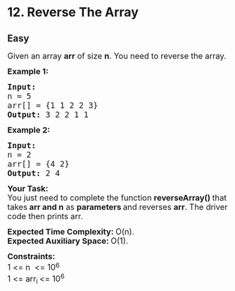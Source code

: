 # 12. Reverse The Array
## Easy 
<div class="problem-statement">
                <p></p><p dir="ltr"><span style="font-size:18px">Given an array <strong>arr</strong> of size <strong>n</strong>. You need to reverse the array.</span></p>

<p dir="ltr"><strong><span style="font-size:18px">Example 1:</span></strong></p>

<pre><strong><span style="font-size:18px">Input:
</span></strong><span style="font-size:18px">n = 5
arr[] = {1 1 2 2 3}
<strong>Output: </strong>3 2 2 1 1</span>
</pre>

<p dir="ltr"><strong><span style="font-size:18px">Example 2:</span></strong></p>

<pre><strong><span style="font-size:18px">Input:
</span></strong><span style="font-size:18px">n = 2
arr[] = {4 2}
<strong>Output: </strong>2 4</span></pre>

<p dir="ltr"><strong><span style="font-size:18px">Your Task:</span></strong><br>
<span style="font-size:18px">You just need to complete the function <strong>reverseArray()&nbsp;</strong>that takes<strong> arr and n</strong> as <strong>parameters </strong>and reverses <strong>arr</strong>. The driver code then prints arr.</span></p>

<p dir="ltr"><span style="font-size:18px"><strong>Expected Time Complexity:&nbsp;</strong>O(n).<br>
<strong>Expected Auxiliary Space:&nbsp;</strong>O(1).</span></p>

<p dir="ltr"><span style="font-size:18px"><strong>Constraints:</strong><br>
1 &lt;= n&nbsp; &lt;= 10</span><sup><span style="font-size:15px">6</span></sup><br>
<span style="font-size:18px">1 &lt;= arr<sub>i </sub>&lt;= 10<sup>6</sup></span></p>
 <p></p>
            </div>